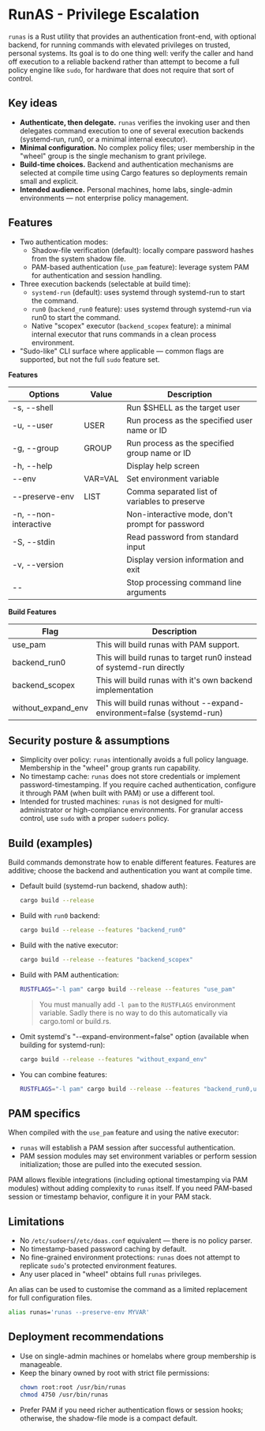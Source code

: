 # RunAS - Privilege Escalation

`runas` is a Rust utility that provides an authentication front-end, with optional backend, for running commands with elevated privileges on trusted, personal systems. Its goal is to do one thing well: verify the caller and hand off execution to a reliable backend rather than attempt to become a full policy engine like `sudo`, for hardware that does not require that sort of control.

## Key ideas

- **Authenticate, then delegate.** `runas` verifies the invoking user and then delegates command execution to one of several execution backends (systemd-run, run0, or a minimal internal executor).
- **Minimal configuration.** No complex policy files; user membership in the "wheel" group is the single mechanism to grant privilege.
- **Build-time choices.** Backend and authentication mechanisms are selected at compile time using Cargo features so deployments remain small and explicit.
- **Intended audience.** Personal machines, home labs, single-admin environments — not enterprise policy management.

## Features

- Two authentication modes:
  - Shadow-file verification (default): locally compare password hashes from the system shadow file.
  - PAM-based authentication (`use_pam` feature): leverage system PAM for authentication and session handling.
- Three execution backends (selectable at build time):
  - `systemd-run` (default): uses systemd through systemd-run to start the command.
  - `run0` (`backend_run0` feature): uses systemd through systemd-run via run0 to start the command.
  - Native "scopex" executor (`backend_scopex` feature): a minimal internal executor that runs commands in a clean process environment.
- "Sudo-like" CLI surface where applicable — common flags are supported, but not the full `sudo` feature set.

__Features__

| Options               | Value   | Description                                     |
| --------------------- | ------- | ----------------------------------------------- |
| -s, --shell           |         | Run $SHELL as the target user                   |
| -u, --user            | USER    | Run process as the specified user name or ID    |
| -g, --group           | GROUP   | Run process as the specified group name or ID   |
| -h, --help            |         | Display help screen                             |
|     --env             | VAR=VAL | Set environment variable                        |
|     --preserve-env    | LIST    | Comma separated list of variables to preserve   |
| -n, --non-interactive |         | Non-interactive mode, don't prompt for password |
| -S, --stdin           |         | Read password from standard input               |
| -v, --version         |         | Display version information and exit            |
| --                    |         | Stop processing command line arguments          |


__Build Features__

| Flag               | Description                                                            |
| ------------------ | ---------------------------------------------------------------------- |
| use_pam            | This will build runas with PAM support.                                |
| backend_run0       | This will build runas to target run0 instead of systemd-run directly   |
| backend_scopex     | This will build runas with it's own backend implementation             |
| without_expand_env | This will build runas without --expand-environment=false (systemd-run) |

## Security posture & assumptions

- Simplicity over policy: `runas` intentionally avoids a full policy language. Membership in the "wheel" group grants run capability.
- No timestamp cache: `runas` does not store credentials or implement password-timestamping. If you require cached authentication, configure it through PAM (when built with PAM) or use a different tool.
- Intended for trusted machines: `runas` is not designed for multi-administrator or high-compliance environments. For granular access control, use `sudo` with a proper `sudoers` policy.

## Build (examples)

Build commands demonstrate how to enable different features. Features are additive; choose the backend and authentication you want at compile time.

- Default build (systemd-run backend, shadow auth):
    ```bash
    cargo build --release
    ```

- Build with `run0` backend:
    ```bash
    cargo build --release --features "backend_run0"
    ```

- Build with the native executor:
    ```bash
    cargo build --release --features "backend_scopex"
    ```

- Build with PAM authentication:
    ```bash
    RUSTFLAGS="-l pam" cargo build --release --features "use_pam"
    ```

    > You must manually add `-l pam` to the `RUSTFLAGS` environment variable. Sadly there is no way to do this automatically via cargo.toml or build.rs.

- Omit systemd's "--expand-environment=false" option (available when building for systemd-run):
    ```bash
    cargo build --release --features "without_expand_env"
    ```

- You can combine features:
    ```bash
    RUSTFLAGS="-l pam" cargo build --release --features "backend_run0,use_pam"
    ```

## PAM specifics

When compiled with the `use_pam` feature and using the native executor:
- `runas` will establish a PAM session after successful authentication.
- PAM session modules may set environment variables or perform session initialization; those are pulled into the executed session.

PAM allows flexible integrations (including optional timestamping via PAM modules) without adding complexity to `runas` itself. If you need PAM-based session or timestamp behavior, configure it in your PAM stack.

## Limitations

- No `/etc/sudoers`/`/etc/doas.conf` equivalent — there is no policy parser.
- No timestamp-based password caching by default.
- No fine-grained environment protections: `runas` does not attempt to replicate `sudo`'s protected environment features.
- Any user placed in "wheel" obtains full `runas` privileges.

An alias can be used to customise the command as a limited replacement for full configuration files. 

```sh
alias runas='runas --preserve-env MYVAR'
```

## Deployment recommendations

- Use on single-admin machines or homelabs where group membership is manageable.
- Keep the binary owned by root with strict file permissions:
    ```bash
    chown root:root /usr/bin/runas
    chmod 4750 /usr/bin/runas
    ```
- Prefer PAM if you need richer authentication flows or session hooks; otherwise, the shadow-file mode is a compact default.

